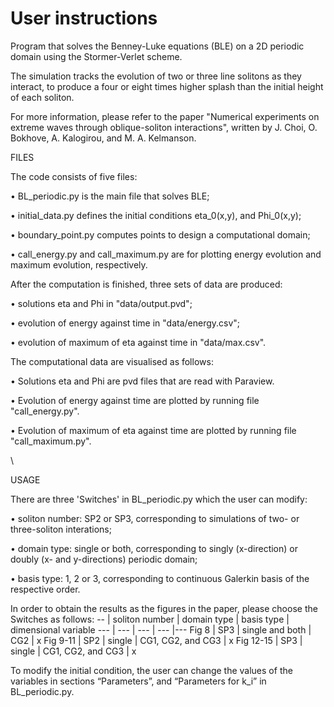 # User instructions

Program that solves the Benney-Luke equations (BLE) on a 2D periodic domain using the Stormer-Verlet scheme.

The simulation tracks the evolution of two or three line solitons as they interact, 
to produce a four or eight times higher splash than the initial height of each soliton.

For more information, please refer to the paper "Numerical experiments on extreme waves through
oblique-soliton interactions", written by J. Choi, O. Bokhove, A. Kalogirou, and M. A. Kelmanson.


FILES

The code consists of five files:

• BL_periodic.py is the main file that solves BLE;

• initial_data.py defines the initial conditions eta_0(x,y), and Phi_0(x,y);

• boundary_point.py computes points to design a computational domain;

• call_energy.py and call_maximum.py are for plotting energy evolution and maximum evolution, respectively.

After the computation is finished, three sets of data are produced:

• solutions eta and Phi in "data/output.pvd";

• evolution of energy against time in "data/energy.csv";

• evolution of maximum of eta against time in "data/max.csv".

The computational data are visualised as follows:

• Solutions eta and Phi are pvd files that are read with Paraview.

• Evolution of energy against time are plotted by running file "call_energy.py".

• Evolution of maximum of eta against time are plotted by running file "call_maximum.py".

\\

USAGE

There are three 'Switches' in BL_periodic.py which the user can modify:

• soliton number: SP2 or SP3, corresponding to simulations of two- or three-soliton interations;

• domain type: single or both, corresponding to singly (x-direction) or doubly (x- and y-directions) periodic domain;

• basis type: 1, 2 or 3, corresponding to continuous Galerkin basis of the respective order.

In order to obtain the results as the figures in the paper, please choose the Switches as follows: 
-- | soliton number | domain type | basis type | dimensional variable
--- | ---           | ---         | ---        |--- 
Fig 8 | SP3       | single and both         | CG2        | x
Fig 9-11 | SP2       | single         | CG1, CG2, and CG3        | x
Fig 12-15 | SP3       | single         | CG1, CG2, and CG3        | x


To modify the initial condition, the user can change the values of the variables in sections “Parameters”, and “Parameters for k_i” in BL_periodic.py.
